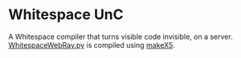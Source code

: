 # Whitespace UnC
A Whitespace compiler that turns visible code invisible, on a server.  
[WhitespaceWebRay.py](./WhitespaceWeb.py) is compiled using [makeX5](https://github.com/ILikePython256/makeX/makeX5.py).
